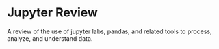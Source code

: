 # Jupyter Review

A review of the use of jupyter labs, pandas, and related tools to process, analyze, and understand data.
